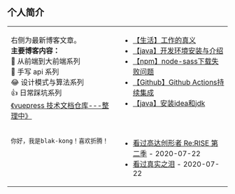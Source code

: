 ## 个人简介

<table>
<tr>
<td valign="top" width="50%">

右侧为最新博客文章。<br/>
**主要博客内容：**<br/>
:muscle: 从前端到大前端系列<br/>
:pill: 手写 api 系列 <br/>
:joy: 设计模式与算法系列 <br/>
:thumbsup: 日常踩坑系列 <br/>
[《vuepress 技术文档仓库---整理中》](https://github.com/blak-kong/vuepress)

<!-- recent_releases starts -->

<!-- recent_releases ends -->

</td>
<td valign="top" width="50%">

<!-- blog starts -->
* <a href='https://www.lzwlook.fun/2020/10/11/%E3%80%90%E7%94%9F%E6%B4%BB%E3%80%91%E5%B7%A5%E4%BD%9C%E7%9A%84%E7%9C%9F%E4%B9%89/' target='_blank'>【生活】工作的真义</a>
* <a href='https://www.lzwlook.fun/2020/09/20/%E3%80%90java%E3%80%91%E5%BC%80%E5%8F%91%E7%8E%AF%E5%A2%83%E5%AE%89%E8%A3%85%E4%B8%8E%E4%BB%8B%E7%BB%8D/' target='_blank'>【java】开发环境安装与介绍</a>
* <a href='https://www.lzwlook.fun/2020/08/04/%E3%80%90npm%E3%80%91node-sass%E4%B8%8B%E8%BD%BD%E5%A4%B1%E8%B4%A5%E9%97%AE%E9%A2%98/' target='_blank'>【npm】node-sass下载失败问题</a>
* <a href='https://www.lzwlook.fun/2020/07/24/%E3%80%90Github%E3%80%91Github%20Actions%E6%8C%81%E7%BB%AD%E9%9B%86%E6%88%90/' target='_blank'>【Github】Github Actions持续集成</a>
* <a href='https://www.lzwlook.fun/2020/05/29/%E3%80%90java%E3%80%91%E5%AE%89%E8%A3%85idea%E5%92%8Cjdk/' target='_blank'>【java】安装idea和jdk</a>
<!-- blog ends -->

</td>
</tr>
<tr>
<td valign="top" width="50%">

<!-- code_time starts -->

```text
你好，我是blak-kong！喜欢折腾！
```

<!-- code_time ends -->

</td>
<td valign="top" width="50%">

<!-- douban starts -->
* <a href='http://movie.douban.com/subject/34979493/' target='_blank'>看过高达创形者 Re:RISE 第二季</a> - 2020-07-22
* <a href='http://movie.douban.com/subject/2377630/' target='_blank'>看过真实之泪</a> - 2020-07-22
<!-- douban ends -->

</td>
  </tr>
  </table>
